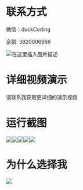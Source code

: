 # 联系方式

微信：duckCoding

企鹅: 3820006966

![在这里插入图片描述](http://upload.cxycsx.vip/91ab4bcb4f2c4c6db86365bb6d6e9c62.jpeg)

# 详细视频演示

请联系我获取更详细的演示视频

# 运行截图

![](http://www.bysj52.com/uploadfile/ueditor/image/202306/%E6%AF%95%E8%AE%BEssm024%E5%AE%B6%E6%94%BF%E6%9C%8D%E5%8A%A1%E7%BD%91%E7%AB%99%E8%AE%BE%E8%AE%A1+jsp%E6%AF%95%E4%B8%9A%E8%AE%BE%E8%AE%A1/3.png)![](http://www.bysj52.com/uploadfile/ueditor/image/202306/%E6%AF%95%E8%AE%BEssm024%E5%AE%B6%E6%94%BF%E6%9C%8D%E5%8A%A1%E7%BD%91%E7%AB%99%E8%AE%BE%E8%AE%A1+jsp%E6%AF%95%E4%B8%9A%E8%AE%BE%E8%AE%A1/1.png)![](http://www.bysj52.com/uploadfile/ueditor/image/202306/%E6%AF%95%E8%AE%BEssm024%E5%AE%B6%E6%94%BF%E6%9C%8D%E5%8A%A1%E7%BD%91%E7%AB%99%E8%AE%BE%E8%AE%A1+jsp%E6%AF%95%E4%B8%9A%E8%AE%BE%E8%AE%A1/2.png)![](http://www.bysj52.com/uploadfile/ueditor/image/202306/%E6%AF%95%E8%AE%BEssm024%E5%AE%B6%E6%94%BF%E6%9C%8D%E5%8A%A1%E7%BD%91%E7%AB%99%E8%AE%BE%E8%AE%A1+jsp%E6%AF%95%E4%B8%9A%E8%AE%BE%E8%AE%A1/5.png)![](http://www.bysj52.com/uploadfile/ueditor/image/202306/%E6%AF%95%E8%AE%BEssm024%E5%AE%B6%E6%94%BF%E6%9C%8D%E5%8A%A1%E7%BD%91%E7%AB%99%E8%AE%BE%E8%AE%A1+jsp%E6%AF%95%E4%B8%9A%E8%AE%BE%E8%AE%A1/4.png)

# 为什么选择我

![](http://upload.cxycsx.vip/%E7%A8%8B%E5%BA%8F%E8%AE%BE%E8%AE%A1.png)

